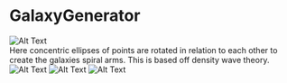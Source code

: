 # GalaxyGenerator
![Alt Text](https://thumbs.gfycat.com/RingedMistyCottonmouth-size_restricted.gif)  
Here concentric ellipses of points are rotated in relation to each other to create the galaxies spiral arms. This is based off density wave theory.
![Alt Text](https://thumbs.gfycat.com/WaryIllegalGosling-size_restricted.gif)
![Alt Text](https://thumbs.gfycat.com/FlickeringPoisedDiplodocus-size_restricted.gif)
![Alt Text](https://i.imgur.com/bKKWNJc.png)
